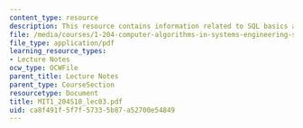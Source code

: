 ```yaml
---
content_type: resource
description: This resource contains information related to SQL basics and joins.
file: /media/courses/1-204-computer-algorithms-in-systems-engineering-spring-2010/ca8f491f5f7f57335b87a52700e54849_MIT1_204S10_lec03.pdf
file_type: application/pdf
learning_resource_types:
- Lecture Notes
ocw_type: OCWFile
parent_title: Lecture Notes
parent_type: CourseSection
resourcetype: Document
title: MIT1_204S10_lec03.pdf
uid: ca8f491f-5f7f-5733-5b87-a52700e54849
---
```

